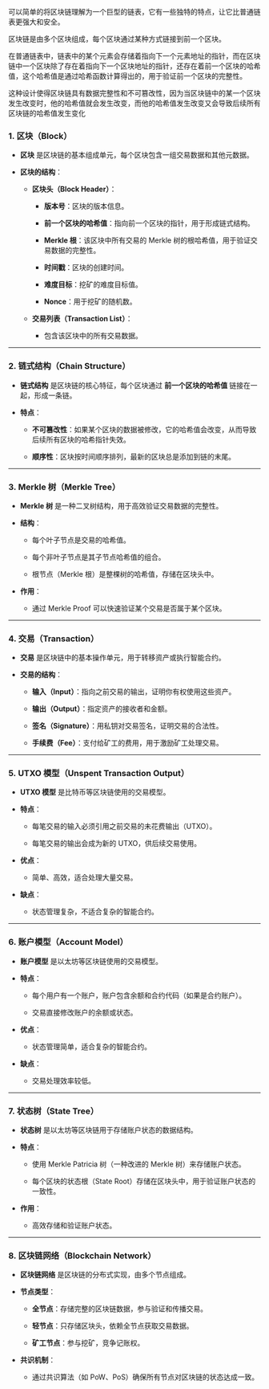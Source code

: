 
可以简单的将区块链理解为一个巨型的链表，它有一些独特的特点，让它比普通链表更强大和安全。

区块链是由多个区块组成，每个区块通过某种方式链接到前一个区块。

在普通链表中，链表中的某个元素会存储着指向下一个元素地址的指针，而在区块链中一个区块除了存在着指向下一个区块地址的指针，还存在着前一个区块的哈希值，这个哈希值是通过哈希函数计算得出的，用于验证前一个区块的完整性。

这种设计使得区块链具有数据完整性和不可篡改性，因为当区块链中的某一个区块发生改变时，他的哈希值就会发生改变，而他的哈希值发生改变又会导致后续所有区块链的哈希值发生变化


### 1. **区块（Block）**

- **区块** 是区块链的基本组成单元，每个区块包含一组交易数据和其他元数据。
    
- **区块的结构**：
    
    - **区块头（Block Header）**：
        
        - **版本号**：区块的版本信息。
            
        - **前一个区块的哈希值**：指向前一个区块的指针，用于形成链式结构。
            
        - **Merkle 根**：该区块中所有交易的 Merkle 树的根哈希值，用于验证交易数据的完整性。
            
        - **时间戳**：区块的创建时间。
            
        - **难度目标**：挖矿的难度目标值。
            
        - **Nonce**：用于挖矿的随机数。
            
    - **交易列表（Transaction List）**：
        
        - 包含该区块中的所有交易数据。
            

---

### 2. **链式结构（Chain Structure）**

- **链式结构** 是区块链的核心特征，每个区块通过 **前一个区块的哈希值** 链接在一起，形成一条链。
    
- **特点**：
    
    - **不可篡改性**：如果某个区块的数据被修改，它的哈希值会改变，从而导致后续所有区块的哈希指针失效。
        
    - **顺序性**：区块按时间顺序排列，最新的区块总是添加到链的末尾。
        

---

### 3. **Merkle 树（Merkle Tree）**

- **Merkle 树** 是一种二叉树结构，用于高效验证交易数据的完整性。
    
- **结构**：
    
    - 每个叶子节点是交易的哈希值。
        
    - 每个非叶子节点是其子节点哈希值的组合。
        
    - 根节点（Merkle 根）是整棵树的哈希值，存储在区块头中。
        
- **作用**：
    
    - 通过 Merkle Proof 可以快速验证某个交易是否属于某个区块。
        

---

### 4. **交易（Transaction）**

- **交易** 是区块链中的基本操作单元，用于转移资产或执行智能合约。
    
- **交易的结构**：
    
    - **输入（Input）**：指向之前交易的输出，证明你有权使用这些资产。
        
    - **输出（Output）**：指定资产的接收者和金额。
        
    - **签名（Signature）**：用私钥对交易签名，证明交易的合法性。
        
    - **手续费（Fee）**：支付给矿工的费用，用于激励矿工处理交易。
        

---

### 5. **UTXO 模型（Unspent Transaction Output）**

- **UTXO 模型** 是比特币等区块链使用的交易模型。
    
- **特点**：
    
    - 每笔交易的输入必须引用之前交易的未花费输出（UTXO）。
        
    - 每笔交易的输出会成为新的 UTXO，供后续交易使用。
        
- **优点**：
    
    - 简单、高效，适合处理大量交易。
        
- **缺点**：
    
    - 状态管理复杂，不适合复杂的智能合约。
        

---

### 6. **账户模型（Account Model）**

- **账户模型** 是以太坊等区块链使用的交易模型。
    
- **特点**：
    
    - 每个用户有一个账户，账户包含余额和合约代码（如果是合约账户）。
        
    - 交易直接修改账户的余额或状态。
        
- **优点**：
    
    - 状态管理简单，适合复杂的智能合约。
        
- **缺点**：
    
    - 交易处理效率较低。
        

---

### 7. **状态树（State Tree）**

- **状态树** 是以太坊等区块链用于存储账户状态的数据结构。
    
- **特点**：
    
    - 使用 Merkle Patricia 树（一种改进的 Merkle 树）来存储账户状态。
        
    - 每个区块的状态根（State Root）存储在区块头中，用于验证账户状态的一致性。
        
- **作用**：
    
    - 高效存储和验证账户状态。
        

---

### 8. **区块链网络（Blockchain Network）**

- **区块链网络** 是区块链的分布式实现，由多个节点组成。
    
- **节点类型**：
    
    - **全节点**：存储完整的区块链数据，参与验证和传播交易。
        
    - **轻节点**：只存储区块头，依赖全节点获取交易数据。
        
    - **矿工节点**：参与挖矿，竞争记账权。
        
- **共识机制**：
    
    - 通过共识算法（如 PoW、PoS）确保所有节点对区块链的状态达成一致。
